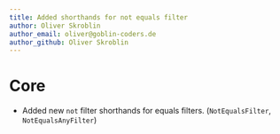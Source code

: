 ```yaml
---
title: Added shorthands for not equals filter
author: Oliver Skroblin
author_email: oliver@goblin-coders.de
author_github: Oliver Skroblin
---
```


# Core
* Added new `not` filter shorthands for equals filters. (`NotEqualsFilter`, `NotEqualsAnyFilter`)
